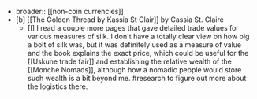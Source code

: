 
- broader:: [[non-coin currencies]]
- [b]  [[The Golden Thread by Kassia St Clair]] by Cassia St. Claire
	- [I] I read a couple more pages that gave detailed trade values for various measures of silk. I don't have a totally clear view on how big a bolt of silk was, but it was definitely used as a measure of value and the book explains the exact price, which could be useful for the [[Uskune trade fair]] and establishing the relative wealth of the [[Monche Nomads]], although how a nomadic people would store such wealth is a bit beyond me. #research to figure out more about the logistics there.

 